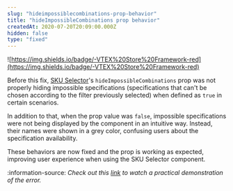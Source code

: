 ```yaml
---
slug: "hideimpossiblecombinations-prop-behavior"
title: "hideImpossibleCombinations prop behavior"
createdAt: 2020-07-20T20:09:00.000Z
hidden: false
type: "fixed"
---
```


![https://img.shields.io/badge/-VTEX%20Store%20Framework-red](https://img.shields.io/badge/-VTEX%20Store%20Framework-red)

Before this fix, [SKU Selector](https://vtex.io/docs/components/all/vtex.store-components/sku-selector/)'s `hideImpossibleCombinations` prop was not properly hiding impossible specifications (specifications that can't be chosen according to the filter previously selected) when defined as `true` in certain scenarios. 

In addition to that, when the prop value was  `false`, impossible specifications were not being displayed by the component in an intuitive way. Instead, their names were shown in a grey color, confusing users about the specification availability.

These behaviors are now fixed and the prop is working as expected, improving user experience when using the SKU Selector component. 

:information-source: *Check out this [link](https://www.loom.com/share/2f11b9f6ae6c4bcf9f23380d3f8bf9eb) to watch a practical demonstration of the error.*